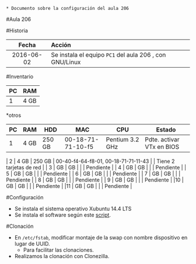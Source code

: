 
```
* Documento sobre la configuración del aula 206
``` 

#Aula 206

#Historia

| Fecha      | Acción |
| :--------: | :----- |
| 2016-06-02 | Se instala el equipo `PC1` del aula 206 , con GNU/Linux |

#Inventario


| PC  | RAM |
| :-- | :--- |
| 1   | 4 GB |


*otros

   
|PC | RAM |HDD    |MAC |CPU |Estado |
|-- |---- |------ |----|--- |------ |
| 1 |4 GB |250 GB |00-18-71-71-10-f5 | Pentium 3.2 GHz | Pdte. activar VTx en BIOS |



| 2 | 4 GB | 250 GB | 00-40-f4-64-f8-01, 00-18-71-71-11-43 |  | Tiene 2 tarjetas de red |
| 3 | GB | GB |  |  | Pendiente |
| 4 | GB | GB |  |  | Pendiente |
| 5 | GB | GB |  |  | Pendiente |
| 6 | GB | GB |  |  | Pendiente |
| 7 | GB | GB |  |  | Pendiente |
| 8 | GB | GB |  |  | Pendiente |
| 9 | GB | GB |  |  | Pendiente |
|10 | GB | GB |  |  | Pendiente |
|11 | GB | GB |  |  | Pendiente |

#Configuración

* Se instala el sistema operativo Xubuntu 14.4 LTS
* Se instala el software según este [script](./files/script-instalar-aula206.md).

#Clonación

* En `/etc/fstab`, modificar montaje de la swap con nombre dispositivo en lugar de UUID.
    * Para facilitar las clonaciones.
* Realizamos la clonación con Clonezilla.
